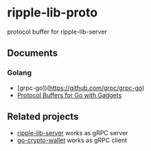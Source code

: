 # ripple-lib-proto
protocol buffer for ripple-lib-server

## Documents
### Golang
- [grpc-go])(https://github.com/grpc/grpc-go)
- [Protocol Buffers for Go with Gadgets](https://github.com/gogo/protobuf)

## Related projects
- [ripple-lib-server](https://github.com/hiromaily/ripple-lib-server) works as gRPC server
- [go-crypto-wallet](https://github.com/hiromaily/go-crypto-wallet) works as gRPC client

